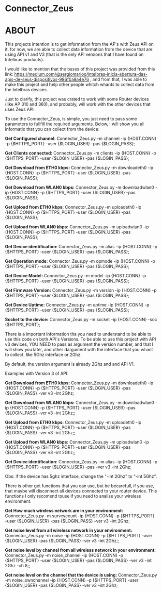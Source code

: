 # Connector_Zeus

# ABOUT
This projects intention is to get information from the AP's with Zeus API on it. for now, we are able to collect data information from the device that are using API v1 and V3 (that is the only API versions that I have found on Intelbras products). 

I would like to mention that the bases of this project was provided from this link: https://medium.com/@sergiomarioq/intelbras-inicia-abertura-das-apis-de-seus-dispositivos-986f0a9a4e76 , and from that, I was able to make this project and help other people whitch whants to collect data from the Intelbras devices.

Just to clarify, this project was crated to work with some Router devices (like AP 310 and 360), and probably, will work with the other devices that uses Zeus API.

To use the Connector_Zeus, is simple, you just need to pass some parameters to fullfill the required arguments. Below, I will show you all informatio that you can collect from the device:

**Get Configured channel:** Connector_Zeus.py -m channel -ip {HOST.CONN} -p {$HTTPS_PORT} -user {$LOGIN_USER} -pas {$LOGIN_PASS};

**Get Clients connected:**  Connector_Zeus.py -m clients -ip {HOST.CONN} -p {$HTTPS_PORT} -user {$LOGIN_USER} -pas {$LOGIN_PASS};

**Get Download from ETH0 kbps:** Connector_Zeus.py -m downloadeth0 -ip {HOST.CONN} -p {$HTTPS_PORT} -user {$LOGIN_USER} -pas {$LOGIN_PASS};

**Get Download from WLAN0 kbps:** Connector_Zeus.py -m downloadwlan0 -ip {HOST.CONN} -p {$HTTPS_PORT} -user {$LOGIN_USER} -pas {$LOGIN_PASS};

**Get Upload from ETH0 kbps:** Connector_Zeus.py -m uploadeth0 -ip {HOST.CONN} -p {$HTTPS_PORT} -user {$LOGIN_USER} -pas {$LOGIN_PASS};

**Get Upload from WLAN0 kbps:** Connector_Zeus.py -m uploadwlan0 -ip {HOST.CONN} -p {$HTTPS_PORT} -user {$LOGIN_USER} -pas {$LOGIN_PASS};

**Get Device identification:** Connector_Zeus.py -m alias -ip {HOST.CONN} -p {$HTTPS_PORT} -user {$LOGIN_USER} -pas {$LOGIN_PASS};

**Get Operation mode:** Connector_Zeus.py -m opmode -ip {HOST.CONN} -p {$HTTPS_PORT} -user {$LOGIN_USER} -pas {$LOGIN_PASS};

**Get Device Model:** Connector_Zeus.py -m model -ip {HOST.CONN} -p {$HTTPS_PORT} -user {$LOGIN_USER} -pas {$LOGIN_PASS};

**Get Firmware Version:** Connector_Zeus.py -m version -ip {HOST.CONN} -p {$HTTPS_PORT} -user {$LOGIN_USER} -pas {$LOGIN_PASS};

**Get Device Uptime:** Connector_Zeus.py -m uptime -ip {HOST.CONN} -p {$HTTPS_PORT} -user {$LOGIN_USER} -pas {$LOGIN_PASS};

**Socket to the device:** Connector_Zeus.py -m socket -ip {HOST.CONN} -soc {$HTTPS_PORT};


There is a important information tha you need to understand to be able to use this code on both API's Versions. To be able to use this project with API v3 devices, YOU NEED to pass as argument the version number, and that I will show you later, and other dargument with the interface that you whant to collect, like 5Ghz interface or 2Ghz.

By default, the version argument is already 2Ghz and and API V1.

Examples with Version 3 of API:



**Get Download from ETH0 kbps:** Connector_Zeus.py -m downloadeth0 -ip {HOST.CONN} -p {$HTTPS_PORT} -user {$LOGIN_USER} -pas {$LOGIN_PASS} -ver v3 -int 2Ghz;

**Get Download from WLAN0 kbps:** Connector_Zeus.py -m downloadwlan0 -ip {HOST.CONN} -p {$HTTPS_PORT} -user {$LOGIN_USER} -pas {$LOGIN_PASS} -ver v3 -int 2Ghz;;

**Get Upload from ETH0 kbps:** Connector_Zeus.py -m uploadeth0 -ip {HOST.CONN} -p {$HTTPS_PORT} -user {$LOGIN_USER} -pas {$LOGIN_PASS} -ver v3 -int 2Ghz;;

**Get Upload from WLAN0 kbps:** Connector_Zeus.py -m uploadwlan0 -ip {HOST.CONN} -p {$HTTPS_PORT} -user {$LOGIN_USER} -pas {$LOGIN_PASS} -ver v3 -int 2Ghz;;

**Get Device identification:** Connector_Zeus.py -m alias -ip {HOST.CONN} -p {$HTTPS_PORT} -user {$LOGIN_USER} -pas  -ver v3 -int 2Ghz;

Obs: If the device has 5ghz interface, change the "-int 2Ghz" to "-int 5Ghz".

There is other get functions that you can use, but be becarefull, if you use, that maybe will disconnect all devices connected to your router device. This functions I only recomend touse if you need to analise your wireless environment.


**Get How much wireless network are in your environment:** Connector_Zeus.py -m surveycount -ip {HOST.CONN} -p {$HTTPS_PORT} -user {$LOGIN_USER} -pas {$LOGIN_PASS} -ver v3 -int 2Ghz;

**Get noise level from all wireless network in your environment:** Connector_Zeus.py -m noise -ip {HOST.CONN} -p {$HTTPS_PORT} -user {$LOGIN_USER} -pas {$LOGIN_PASS} -ver v3 -int 2Ghz;;

**Get noise level by channel from all wireless network in your environment:** Connector_Zeus.py -m noise_channel -ip {HOST.CONN} -p {$HTTPS_PORT} -user {$LOGIN_USER} -pas {$LOGIN_PASS} -ver v3 -int 2Ghz -ch 8;;

**Get noise level on the channel that the device is using:** Connector_Zeus.py -m noise_ownchannel -ip {HOST.CONN} -p {$HTTPS_PORT} -user {$LOGIN_USER} -pas {$LOGIN_PASS} -ver v3 -int 2Ghz;




